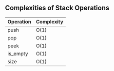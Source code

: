## Complexities of Stack Operations

| Operation | Complexity |
|-----------|------------|
| push      | O(1)       |
| pop       | O(1)       |
| peek      | O(1)       |
| is_empty  | O(1)       |
| size      | O(1)       |